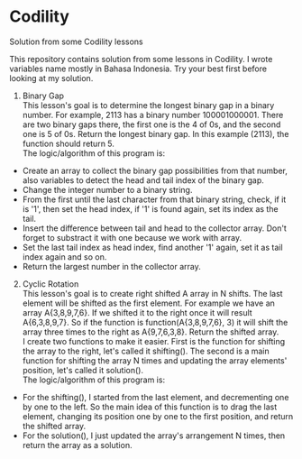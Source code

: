 # Codility
Solution from some Codility lessons

This repository contains solution from some lessons in Codility. I wrote variables name mostly in Bahasa Indonesia. Try your best first before looking at my solution.

1. Binary Gap  
This lesson's goal is to determine the longest binary gap in a binary number. For example, 2113 has a binary number 100001000001. There are two binary gaps there, the first one is the 4 of 0s, and the second one is 5 of 0s. Return the longest binary gap. In this example (2113), the function should return 5.  
The logic/algorithm of this program is:  
- Create an array to collect the binary gap possibilities from that number, also variables to detect the head and tail index of the binary gap.  
- Change the integer number to a binary string.  
- From the first until the last character from that binary string, check, if it is '1', then set the head index, if '1' is found again, set its index as the tail.  
- Insert the difference between tail and head to the collector array. Don't forget to substract it with one because we work with array.  
- Set the last tail index as head index, find another '1' again, set it as tail index again and so on.  
- Return the largest number in the collector array.  

2. Cyclic Rotation  
This lesson's goal is to create right shifted A array in N shifts. The last element will be shifted as the first element. For example we have an array A{3,8,9,7,6}. If we shifted it to the right once it will result A{6,3,8,9,7}. So if the function is function(A{3,8,9,7,6}, 3) it will shift the array three times to the right as A{9,7,6,3,8}. Return the shifted array.  
  I create two functions to make it easier. First is the function for shifting the array to the right, let's called it shifting(). The second is a main function for shifting the array N times and updating the array elements' position, let's called it solution().  
The logic/algorithm of this program is:  
- For the shifting(), I started from the last element, and decrementing one by one to the left. So the main idea of this function is to drag the last element, changing its position one by one to the first position, and return the shifted array.  
- For the solution(), I just updated the array's arrangement N times, then return the array as a solution.  
